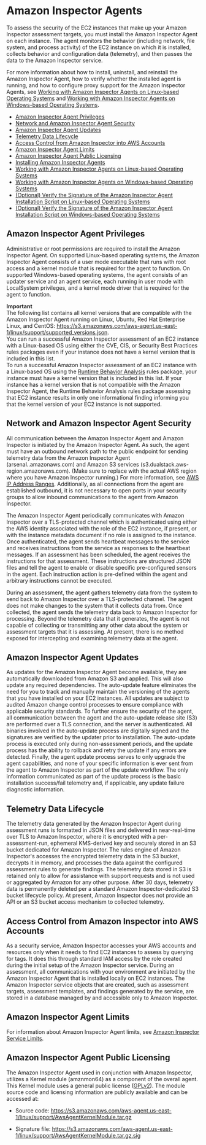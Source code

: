 # Amazon Inspector Agents<a name="inspector_agents"></a>

To assess the security of the EC2 instances that make up your Amazon Inspector assessment targets, you must install the Amazon Inspector Agent on each instance\. The agent monitors the behavior \(including network, file system, and process activity\) of the EC2 instance on which it is installed, collects behavior and configuration data \(telemetry\), and then passes the data to the Amazon Inspector service\.

For more information about how to install, uninstall, and reinstall the Amazon Inspector Agent, how to verify whether the installed agent is running, and how to configure proxy support for the Amazon Inspector Agents, see [Working with Amazon Inspector Agents on Linux\-based Operating Systems](inspector_agents-on-linux.md) and [Working with Amazon Inspector Agents on Windows\-based Operating Systems](inspector_agents-on-win.md)\.


+ [Amazon Inspector Agent Privileges](#agent-privileges)
+ [Network and Amazon Inspector Agent Security](#agent-security)
+ [Amazon Inspector Agent Updates](#agent-updates)
+ [Telemetry Data Lifecycle](#telemetry-data-lifecycle)
+ [Access Control from Amazon Inspector into AWS Accounts](#access-control)
+ [Amazon Inspector Agent Limits](#agent-limits)
+ [Amazon Inspector Agent Public Licensing](#agent-license)
+ [Installing Amazon Inspector Agents](inspector_installing-uninstalling-agents.md)
+ [Working with Amazon Inspector Agents on Linux\-based Operating Systems](inspector_agents-on-linux.md)
+ [Working with Amazon Inspector Agents on Windows\-based Operating Systems](inspector_agents-on-win.md)
+ [\(Optional\) Verify the Signature of the Amazon Inspector Agent Installation Script on Linux\-based Operating Systems](inspector_verify-sig-agent-download-linux.md)
+ [\(Optional\) Verify the Signature of the Amazon Inspector Agent Installation Script on Windows\-based Operating Systems](inspector_verify-sig-agent-download-win.md)

## Amazon Inspector Agent Privileges<a name="agent-privileges"></a>

Administrative or root permissions are required to install the Amazon Inspector Agent\. On supported Linux\-based operating systems, the Amazon Inspector Agent consists of a user mode executable that runs with root access and a kernel module that is required for the agent to function\. On supported Windows\-based operating systems, the agent consists of an updater service and an agent service, each running in user mode with LocalSystem privileges, and a kernel mode driver that is required for the agent to function\.

**Important**  
The following list contains all kernel versions that are compatible with the Amazon Inspector Agent running on Linux, Ubuntu, Red Hat Enterprise Linux, and CentOS: [https://s3\.amazonaws\.com/aws\-agent\.us\-east\-1/linux/support/supported\_versions\.json](https://s3.amazonaws.com/aws-agent.us-east-1/linux/support/supported_versions.json)\.  
You can run a successful Amazon Inspector assessment of an EC2 instance with a Linux\-based OS using either the CVE, CIS, or Security Best Practices rules packages even if your instance does not have a kernel version that is included in this list\.  
To run a successful Amazon Inspector assessment of an EC2 instance with a Linux\-based OS using the [Runtime Behavior Analysis](inspector_runtime-behavior-analysis.md) rules package, your instance must have a kernel version that is included in this list\. If your instance has a kernel version that is not compatible with the Amazon Inspector Agent, the Runtime Behavior Analysis rules package assessing that EC2 instance results in only one informational finding informing you that the kernel version of your EC2 instance is not supported\. 

## Network and Amazon Inspector Agent Security<a name="agent-security"></a>

All communication between the Amazon Inspector Agent and Amazon Inspector is initiated by the Amazon Inspector Agent\. As such, the agent must have an outbound network path to the public endpoint for sending telemetry data from the Amazon Inspector Agent \(arsenal\.<region>\.amazonaws\.com\) and Amazon S3 services \(s3\.dualstack\.aws\-region\.amazonaws\.com\)\. \(Make sure to replace <region> with the actual AWS region where you have Amazon Inspector running\.\) For more information, see [AWS IP Address Ranges](http://docs.aws.amazon.com/general/latest/gr/aws-ip-ranges.html)\. Additionally, as all connections from the agent are established outbound, it is not necessary to open ports in your security groups to allow inbound communications to the agent from Amazon Inspector\. 

The Amazon Inspector Agent periodically communicates with Amazon Inspector over a TLS\-protected channel which is authenticated using either the AWS identity associated with the role of the EC2 instance, if present, or with the instance metadata document if no role is assigned to the instance\. Once authenticated, the agent sends heartbeat messages to the service and receives instructions from the service as responses to the heartbeat messages\. If an assessment has been scheduled, the agent receives the instructions for that assessment\. These instructions are structured JSON files and tell the agent to enable or disable specific pre\-configured sensors in the agent\. Each instruction action is pre\-defined within the agent and arbitrary instructions cannot be executed\. 

During an assessment, the agent gathers telemetry data from the system to send back to Amazon Inspector over a TLS\-protected channel\. The agent does not make changes to the system that it collects data from\. Once collected, the agent sends the telemetry data back to Amazon Inspector for processing\. Beyond the telemetry data that it generates, the agent is not capable of collecting or transmitting any other data about the system or assessment targets that it is assessing\. At present, there is no method exposed for intercepting and examining telemetry data at the agent\.

## Amazon Inspector Agent Updates<a name="agent-updates"></a>

As updates for the Amazon Inspector Agent become available, they are automatically downloaded from Amazon S3 and applied\. This will also update any required dependencies\. The auto\-update feature eliminates the need for you to track and manually maintain the versioning of the agents that you have installed on your EC2 instances\. All updates are subject to audited Amazon change control processes to ensure compliance with applicable security standards\. To further ensure the security of the agent, all communication between the agent and the auto\-update release site \(S3\) are performed over a TLS connection, and the server is authenticated\. All binaries involved in the auto\-update process are digitally signed and the signatures are verified by the updater prior to installation\. The auto\-update process is executed only during non\-assessment periods, and the update process has the ability to rollback and retry the update if any errors are detected\. Finally, the agent update process serves to only upgrade the agent capabilities, and none of your specific information is ever sent from the agent to Amazon Inspector as part of the update workflow\. The only information communicated as part of the update process is the basic installation success/fail telemetry and, if applicable, any update failure diagnostic information\. 

## Telemetry Data Lifecycle<a name="telemetry-data-lifecycle"></a>

The telemetry data generated by the Amazon Inspector Agent during assessment runs is formatted in JSON files and delivered in near\-real\-time over TLS to Amazon Inspector, where it is encrypted with a per\-assessment\-run, ephemeral KMS\-derived key and securely stored in an S3 bucket dedicated for Amazon Inspector\. The rules engine of Amazon Inspector's accesses the encrypted telemetry data in the S3 bucket, decrypts it in memory, and processes the data against the configured assessment rules to generate findings\. The telemetry data stored in S3 is retained only to allow for assistance with support requests and is not used or aggregated by Amazon for any other purpose\. After 30 days, telemetry data is permanently deleted per a standard Amazon Inspector\-dedicated S3 bucket lifecycle policy\. At present, Amazon Inspector does not provide an API or an S3 bucket access mechanism to collected telemetry\. 

## Access Control from Amazon Inspector into AWS Accounts<a name="access-control"></a>

As a security service, Amazon Inspector accesses your AWS accounts and resources only when it needs to find EC2 instances to assess by querying for tags\. It does this through standard IAM access by the role created during the initial setup of the Amazon Inspector service\. During an assessment, all communications with your environment are initiated by the Amazon Inspector Agent that is installed locally on EC2 instances\. The Amazon Inspector service objects that are created, such as assessment targets, assessment templates, and findings generated by the service, are stored in a database managed by and accessible only to Amazon Inspector\. 

## Amazon Inspector Agent Limits<a name="agent-limits"></a>

For information about Amazon Inspector Agent limits, see [Amazon Inspector Service Limits](inspector_limits.md)\.

## Amazon Inspector Agent Public Licensing<a name="agent-license"></a>

The Amazon Inspector Agent used in conjunction with Amazon Inspector, utilizes a Kernel module \(amznmon64\) as a component of the overall agent\. This Kernel module uses a general public license \([GPLv2](https://www.gnu.org/licenses/gpl-2.0.html)\)\. The module source code and licensing information are publicly available and can be accessed at: 

+ Source code: [https://s3\.amazonaws\.com/aws\-agent\.us\-east\-1/linux/support/AwsAgentKernelModule\.tar\.gz](https://s3.amazonaws.com/aws-agent.us-east-1/linux/support/AwsAgentKernelModule.tar.gz)

+ Signature file: [https://s3\.amazonaws\.com/aws\-agent\.us\-east\-1/linux/support/AwsAgentKernelModule\.tar\.gz\.sig](https://s3.amazonaws.com/aws-agent.us-east-1/linux/support/AwsAgentKernelModule.tar.gz.sig)